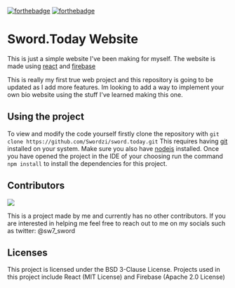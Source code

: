 [![forthebadge](https://forthebadge.com/images/badges/made-with-typescript.svg)](https://forthebadge.com) [![forthebadge](https://forthebadge.com/images/badges/open-source.svg)](https://forthebadge.com)

# Sword.Today Website

This is just a simple website I've been making for myself.
The website is made using [react](https://reactjs.org/) and [firebase](https://firebase.google.com/)

This is really my first true web project and this repository is going to be updated as I add more features.
Im looking to add a way to implement your own bio website using the stuff I've learned making this one.

## Using the project

To view and modify the code yourself firstly clone the repository
with `git clone https://github.com/Swordzi/sword.today.git`
This requires having [git](https://git-scm.com/) installed on your system. Make sure you also
have [nodejs](https://nodejs.org/en/) installed.
Once you have opened the project in the IDE of your choosing run the command `npm install` to install the dependencies
for this project.

## Contributors

<a href="https://github.com/swordzi/sword.today/graphs/contributors">
  <img src="https://contrib.rocks/image?repo=swordzi/sword.today" />
</a>

This is a project made by me and currently has no other contributors. If you are interested in helping me feel free to
reach out to me on my socials such as twitter: @sw7_sword

## Licenses

This project is licensed under the BSD 3-Clause License.
Projects used in this project include React (MIT License) and Firebase (Apache 2.0 License)

